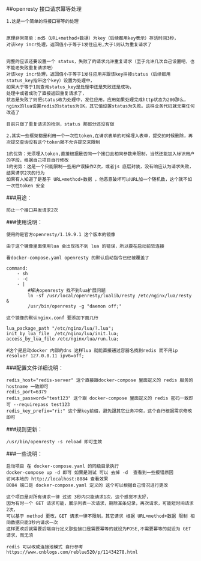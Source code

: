 ##openresty 接口请求幂等处理

    1.这是一个简单的将接口幂等的处理
    

    原理非常简单：md5（URL+method+数据）为key（后续都用key表示）存活时间3秒，
    对该key incr处理，返回值小于等于1发往应用,大于1则认为重复请求了


    完整的应该还要设置一个 status，失败了的请求允许重复请求（至于允许几次自己设置吧，也不能老失败重复请求吧）
    对该key incr处理，返回值小于等于1发往应用并跟该key拼接status（后续都用status_key指带这个key）设置为处理中，
    如果大于等于1则查询status_key是处理中还是失败还是成功，
    处理中或者成功了直接返回重复请求了，
    状态是失败了则把status改为处理中，发往应用，应用如果处理完成http状态为200那么，
    nginx的lua设置redis的status为OK，其它值设置status为失败。这样业务代码就无需任何改造了

    目前只做了重复请求的检测，status 那部分还没有做

    2.其实一些框架都是利用一个一次性token,在请求表单的时候埋入表单，提交的时候删除，再次提交查询没有这个token就不允许提交来限制
    
    1的优势：无须埋入token,直接根据是否同一个接口且相同参数来限制，当然还能加入标识用户的字段，根据自己项目自行修改
    1的劣势：这是一个只能限制一些用户误操作2次，或者js 底层封装，没有响应认为请求失败，结果请求2次的行为
    如果有人知道了是基于 URL+method+数据 ，他恶意破坏可以URL加一个随机数，这个就不如 一次性token 安全
    

###用途：
    	
	防止一个接口并发请求2次


###使用说明：

    使用的是官方openresty/1.19.9.1 这个版本的镜像
    
    由于这个镜像里面使用lua 会出现找不到 lua 的错误，所以要在启动前软连接

    看docker-compose.yaml openresty 的默认启动指令已经被覆盖了
    
    command:
        - sh
        - -c 
        - |
            #解决openresty 找不到lua扩展问题
            ln -sf /usr/local/openresty/lualib/resty /etc/nginx/lua/resty &
            /usr/bin/openresty -g "daemon off;"
    
    这个镜像的默认nginx.conf 要添加下面几行

    lua_package_path "/etc/nginx/lua/?.lua";
    init_by_lua_file  /etc/nginx/lua/init.lua; 
    access_by_lua_file /etc/nginx/lua/run.lua;
    
    #这个是启动docker 内部的dns 这样lua 就能直接通过容器名找到redis 而不用ip
    resolver 127.0.0.11 ipv6=off; 
    
    

###配置文件详细说明：

    redis_host="redis-server" 这个直接跟docker-compose 里面定义的 redis 服务的 hostname 一致即可
    redis_port=6379
    redis_password="test123" 这个跟 docker-compose 里面定义的 redis 密码一致即可 --requirepass test123
    redis_key_prefix="ri:" 这个是key前缀，避免跟其它业务冲突，这个自行根据需求修改即可



###规则更新：

    /usr/bin/openresty -s reload 即可生效

###一些说明：

    启动项目 在 docker-compose.yaml 的同级目录执行
    docker-compose up -d 即可 如果是测试 可以 去掉 -d  查看到一些报错原因
    访问本地的 http://localhost:8084 查看效果
    8084 端口是 docker-compose.yaml 定义的 这个可以根据自己情况进行更改

    这个项目是对所有请求一律 过滤 3秒内只能请求1次，这个感觉不太好，
    因为有时一个 GET 请求可能，展示列表一次请求，删除某条记录，再次请求，可能短时间请求2次，
    可以基于 method 更改，GET 请求一律不限制，其它请求 根据 URL+method+数据 限制 相同数据只能3秒内请求一次
    这样更改后就需要后端自行定义那些接口是需要幂等的就设为POSE,不需要幂等的就设为 GET 请求，而无须
    
    redis 可以改成连接池模式 自行参考 https://www.cnblogs.com/reblue520/p/11434278.html